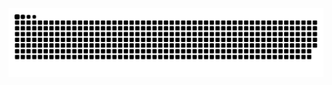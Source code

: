 <picture align="center">
  <source media="(prefers-color-scheme: dark)" srcset="https://raw.githubusercontent.com/tavares2005/tavares2005/output/github-contribution-grid-snake-dark.svg">
  <source media="(prefers-color-scheme: light)" srcset="https://raw.githubusercontent.com/tavares2005/tavares2005/output/github-contribution-grid-snake-dark.svg">
  <img align="center" alt="github contribution grid snake animation" src="https://raw.githubusercontent.com/tavares2005/tavares2005/output/github-contribution-grid-snake.svg">
</picture>
<br><br>
